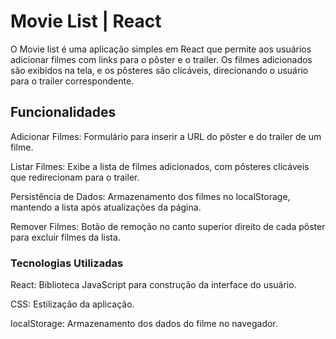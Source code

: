 # Movie List | React

O Movie list é uma aplicação simples em React que permite aos usuários adicionar filmes com links para o pôster e o trailer. Os filmes adicionados são exibidos na tela, e os pôsteres são clicáveis, direcionando o usuário para o trailer correspondente.


## Funcionalidades

Adicionar Filmes: Formulário para inserir a URL do pôster e do trailer de um filme.


Listar Filmes: Exibe a lista de filmes adicionados, com pôsteres clicáveis que redirecionam para o trailer.


Persistência de Dados: Armazenamento dos filmes no localStorage, mantendo a lista após atualizações da página.


Remover Filmes: Botão de remoção no canto superior direito de cada pôster para excluir filmes da lista.


### Tecnologias Utilizadas

React: Biblioteca JavaScript para construção da interface do usuário.


CSS: Estilização da aplicação.


localStorage: Armazenamento dos dados do filme no navegador.
